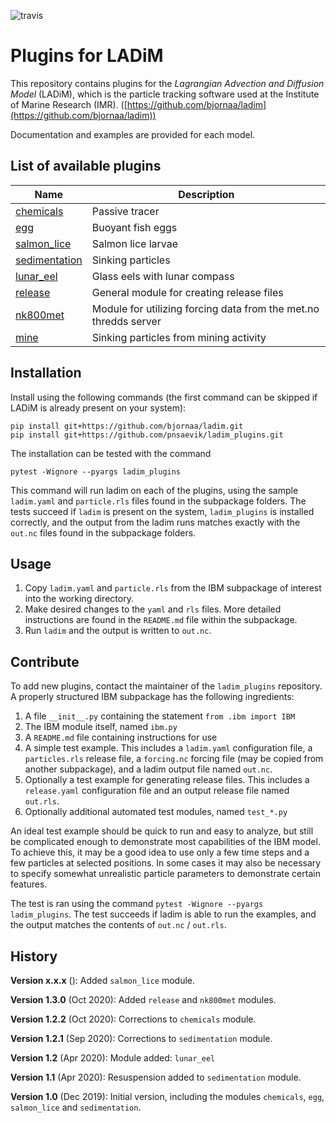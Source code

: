 ![travis](https://travis-ci.com/pnsaevik/ladim_plugins.svg?branch=master)

# Plugins for LADiM
This repository contains plugins for the _Lagrangian Advection and Diffusion
Model_ (LADiM), which is the particle tracking software used at the Institute
of Marine Research (IMR).
([https://github.com/bjornaa/ladim](https://github.com/bjornaa/ladim)) 

Documentation and examples are provided for each model.

## List of available plugins

Name                                                   | Description       
------------------------------------------------------ | ------------------
[chemicals](ladim_plugins/chemicals)         | Passive tracer    
[egg](ladim_plugins/egg)                     | Buoyant fish eggs 
[salmon_lice](ladim_plugins/salmon_lice)     | Salmon lice larvae
[sedimentation](ladim_plugins/sedimentation) | Sinking particles 
[lunar_eel](ladim_plugins/lunar_eel)         | Glass eels with lunar compass
[release](ladim_plugins/release)             | General module for creating release files
[nk800met](ladim_plugins/nk800met)           | Module for utilizing forcing data from the met.no thredds server 
[mine](ladim_plugins/mine)                   | Sinking particles from mining activity 


## Installation

Install using the following commands (the first command can be skipped if
LADiM is already present on your system):

```
pip install git+https://github.com/bjornaa/ladim.git
pip install git+https://github.com/pnsaevik/ladim_plugins.git
```

The installation can be tested with the command
```
pytest -Wignore --pyargs ladim_plugins
``` 
This command will run ladim on each of the plugins, using the sample `ladim.yaml`
and `particle.rls` files found in the subpackage folders. The tests succeed if
`ladim` is present on the system, `ladim_plugins` is installed correctly, and the
output from the ladim runs matches exactly with the `out.nc` files found in the
subpackage folders. 


## Usage

1. Copy `ladim.yaml` and `particle.rls` from the IBM subpackage of interest
   into the working directory. 
2. Make desired changes to the `yaml` and `rls` files. More detailed
   instructions are found in the `README.md` file within the subpackage.
3. Run `ladim` and the output is written to `out.nc`. 


## Contribute

To add new plugins, contact the maintainer of the `ladim_plugins` repository. A
properly structured IBM subpackage has the following ingredients:

1. A file `__init__.py` containing the statement `from .ibm import IBM`
2. The IBM module itself, named `ibm.py`
3. A `README.md` file containing instructions for use
4. A simple test example. This includes a `ladim.yaml` configuration file,
   a `particles.rls` release file, a `forcing.nc` forcing file (may be
   copied from another subpackage), and a ladim output file named `out.nc`.
5. Optionally a test example for generating release files. This includes a
   `release.yaml` configuration file and an output release file named
   `out.rls`.
6. Optionally additional automated test modules, named `test_*.py`

An ideal test example should be quick to run and easy to analyze, 
but still be complicated enough to demonstrate most
capabilities of the IBM model. To achieve this, it may be a good idea to use
only a few time steps and a few particles at selected positions. In some cases
it may also be necessary to specify somewhat unrealistic particle parameters
to demonstrate certain features.

The test is ran using the command `pytest -Wignore --pyargs ladim_plugins`. The
test succeeds if ladim is able to run the examples, and the output matches the
contents of `out.nc` / `out.rls`.


## History

**Version x.x.x** (): Added `salmon_lice` module.

**Version 1.3.0** (Oct 2020): Added `release` and `nk800met` modules.

**Version 1.2.2** (Oct 2020): Corrections to `chemicals` module.

**Version 1.2.1** (Sep 2020): Corrections to `sedimentation` module.

**Version 1.2** (Apr 2020): Module added: `lunar_eel`

**Version 1.1** (Apr 2020): Resuspension added to `sedimentation` module.

**Version 1.0** (Dec 2019): Initial version, including the modules `chemicals`, `egg`,
`salmon_lice` and `sedimentation`.
